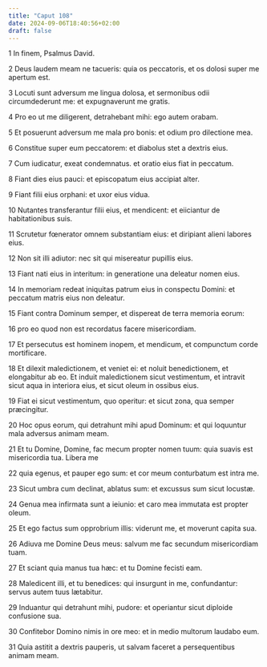 ```yaml
---
title: "Caput 108"
date: 2024-09-06T18:40:56+02:00
draft: false
---
```




1 In finem, Psalmus David.

2 Deus laudem meam ne tacueris: quia os peccatoris, et os dolosi super me apertum est.

3 Locuti sunt adversum me lingua dolosa, et sermonibus odii circumdederunt me: et expugnaverunt me gratis.

4 Pro eo ut me diligerent, detrahebant mihi: ego autem orabam.

5 Et posuerunt adversum me mala pro bonis: et odium pro dilectione mea.

6 Constitue super eum peccatorem: et diabolus stet a dextris eius.

7 Cum iudicatur, exeat condemnatus. et oratio eius fiat in peccatum.

8 Fiant dies eius pauci: et episcopatum eius accipiat alter.

9 Fiant filii eius orphani: et uxor eius vidua.

10 Nutantes transferantur filii eius, et mendicent: et eiiciantur de habitationibus suis.

11 Scrutetur fœnerator omnem substantiam eius: et diripiant alieni labores eius.

12 Non sit illi adiutor: nec sit qui misereatur pupillis eius.

13 Fiant nati eius in interitum: in generatione una deleatur nomen eius.

14 In memoriam redeat iniquitas patrum eius in conspectu Domini: et peccatum matris eius non deleatur.

15 Fiant contra Dominum semper, et dispereat de terra memoria eorum:

16 pro eo quod non est recordatus facere misericordiam.

17 Et persecutus est hominem inopem, et mendicum, et compunctum corde mortificare.

18 Et dilexit maledictionem, et veniet ei: et noluit benedictionem, et elongabitur ab eo. Et induit maledictionem sicut vestimentum, et intravit sicut aqua in interiora eius, et sicut oleum in ossibus eius.

19 Fiat ei sicut vestimentum, quo operitur: et sicut zona, qua semper præcingitur.

20 Hoc opus eorum, qui detrahunt mihi apud Dominum: et qui loquuntur mala adversus animam meam.

21 Et tu Domine, Domine, fac mecum propter nomen tuum: quia suavis est misericordia tua. Libera me

22 quia egenus, et pauper ego sum: et cor meum conturbatum est intra me.

23 Sicut umbra cum declinat, ablatus sum: et excussus sum sicut locustæ.

24 Genua mea infirmata sunt a ieiunio: et caro mea immutata est propter oleum.

25 Et ego factus sum opprobrium illis: viderunt me, et moverunt capita sua.

26 Adiuva me Domine Deus meus: salvum me fac secundum misericordiam tuam.

27 Et sciant quia manus tua hæc: et tu Domine fecisti eam.

28 Maledicent illi, et tu benedices: qui insurgunt in me, confundantur: servus autem tuus lætabitur.

29 Induantur qui detrahunt mihi, pudore: et operiantur sicut diploide confusione sua.

30 Confitebor Domino nimis in ore meo: et in medio multorum laudabo eum.

31 Quia astitit a dextris pauperis, ut salvam faceret a persequentibus animam meam.

